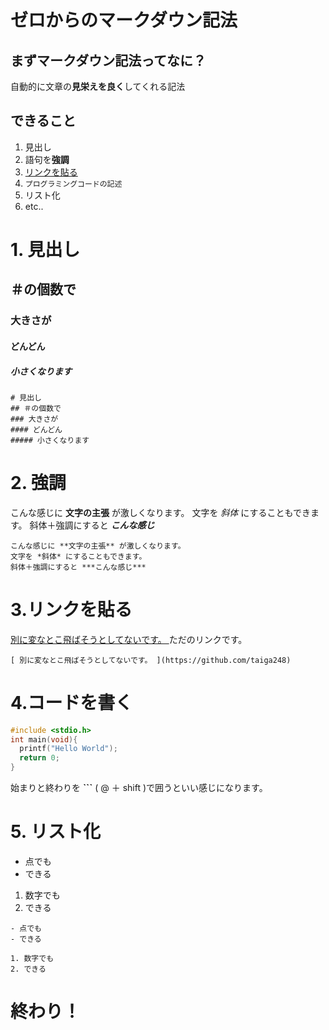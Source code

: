 # ゼロからのマークダウン記法
## まずマークダウン記法ってなに？
自動的に文章の**見栄えを良く**してくれる記法

## できること
1.  見出し
2.  語句を**強調**
3.  [リンクを貼る](https://github.com/taiga248/Markdown)
4.  ``` プログラミングコードの記述 ```
5.  リスト化
6.  etc..

# 1. 見出し
## ＃の個数で
### 大きさが
#### どんどん
##### 小さくなります
```
# 見出し
## ＃の個数で
### 大きさが
#### どんどん
##### 小さくなります
```


# 2. 強調
こんな感じに **文字の主張** が激しくなります。
文字を *斜体* にすることもできます。
斜体＋強調にすると ***こんな感じ***

```
こんな感じに **文字の主張** が激しくなります。
文字を *斜体* にすることもできます。
斜体＋強調にすると ***こんな感じ*** 
```

# 3.リンクを貼る
[ 別に変なとこ飛ばそうとしてないです。 ](https://github.com/taiga248)ただのリンクです。

```
[ 別に変なとこ飛ばそうとしてないです。 ](https://github.com/taiga248)
```

# 4.コードを書く
```:index.c
#include <stdio.h>
int main(void){
  printf("Hello World");
  return 0;
}
```

始まりと終わりを **```** ( @ ＋ shift )で囲うといい感じになります。

# 5. リスト化
- 点でも
- できる 

1. 数字でも
2. できる

```
- 点でも
- できる 

1. 数字でも
2. できる
```


# 終わり！
